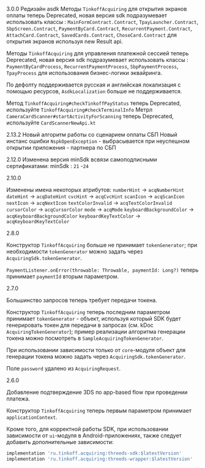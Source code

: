 3.0.0
Редизайн asdk 
Методы `TinkoffAcquiring` для открытия экранов оплаты теперь Deprecated, 
новая версия sdk подразумевает использовать классы : 
`MainFormContract.Contract`,
`TpayLauncher.Contract`,
`SbpScreen.Contract`,
`PaymentByCard.Contract`,
`RecurrentPayment.Contract`,
`AttachCard.Contract`,
`SavedCards.Contract`,
`ChoseCard.Contract`
для открытия экранов используя new Result api.

Методы `TinkoffAcquiring` для управления платежной сессией теперь Deprecated,
новая версия sdk подразумевает использовать классы :
`PaymentByCardProcess`,
`RecurrentPaymentProcess`,
`SbpPaymentProcess`,
`TpayProcess`
для использования бизнес-логики эквайринга.

По дефолту поддерживается русская и английская локализация с помощью ресурсов, `AsdkLocalization`
больше не поддерживается.

Метод `TinkoffAcquiring#checkTinkoffPayStatus` теперь Deprecated, используйте `TinkoffAcquiring#checkTerminalInfo`
Метрл `CameraCardScanner#startActivityForScanning` теперь Deprecated, используйте `CardScannerNewApi.kt`

2.13.2
Новый алгоритм работы со сценарием оплаты СБП
Новый инстанс ошибки `NspkOpenException` - выбрасывается при неуспешном открытии приложения - партнера
по СБП

2.12.0
Изменена версия minSdk всвязи самоподписными сертификатами:
minSdk : `21` -`24`

2.10.0

Изменены имена некоторых атрибутов:
`numberHint` -> `acqNumberHint`
`dateHint` -> `acqDateHint`
`cvcHint` -> `acqCvcHint`
`scanIcon` -> `acqScanIcon`
`nextIcon` -> `acqNextIcon`
`textColorInvalid` -> `acqTextColorInvalid`
`cursorColor` -> `acqCursorColor`
`mode` -> `acqMode`
`keyboardBackgroundColor` -> `acqKeyboardBackgroundColor`
`keyboardKeyTextColor` -> `acqKeyboardKeyTextColor`

2.8.0

Конструктор `TinkoffAcquiring` больше не принимает `tokenGenerator`; при необходимости `tokenGenerator` 
можно задать через `AcquiringSdk.tokenGenerator`.

`PaymentListener.onError(throwable: Throwable, paymentId: Long?)` теперь принимает `paymentId`
вторым параметром.

2.7.0

Большинство запросов теперь требует передачи токена.

Конструктор `TinkoffAcquiring` теперь последним параметром принимает `tokenGenerator` - объект,
используя который SDK будет генерировать токен для передачи в запросах (см. kDoc `AcquiringTokenGenerator`); 
пример реализации алгоритма генерации токена можно посмотреть в `SampleAcquiringTokenGenerator`.

При использовании зависимости только от `core`-модуля объект для генерации токена можно задать 
через `AcquiringSdk.tokenGenerator`.

Поле `password` удалено из `AcquiringRequest`.

2.6.0

Добавление подтверждение 3DS по app-based flow при проведении платежа.

Конструктор `TinkoffAcquiring` теперь первым параметром принимает `applicationContext`.

Кроме того, для корректной работы SDK, при использовании зависимости от `ui`-модуля в 
Android-приложениях, также следует добавить дополнительные зависимости:

```groovy
implementation 'ru.tinkoff.acquiring:threeds-sdk:$latestVersion'
implementation 'ru.tinkoff.acquiring:threeds-wrapper:$latestVersion'
```